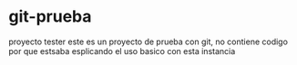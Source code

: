 # git-prueba
proyecto tester 
este es un proyecto de prueba con git, no contiene codigo por que estsaba esplicando el uso basico
con esta instancia 
